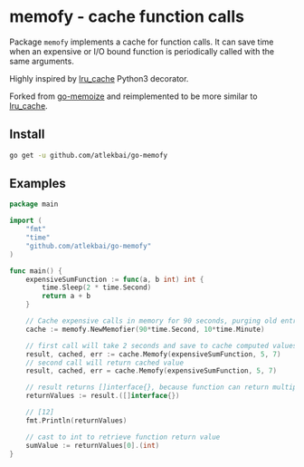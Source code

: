 # memofy - cache function calls

Package `memofy` implements a cache for function calls. It can save time when an expensive or I/O bound function is periodically called with the same arguments.

Highly inspired by [lru_cache](https://docs.python.org/3/library/functools.html#functools.lru_cache) Python3 decorator.

Forked from [go-memoize](https://github.com/kofalt/go-memoize) and reimplemented to be more similar to [lru_cache](https://docs.python.org/3/library/functools.html#functools.lru_cache).

## Install

```sh
go get -u github.com/atlekbai/go-memofy
```

## Examples

```go
package main

import (
    "fmt"
    "time"
    "github.com/atlekbai/go-memofy"
)

func main() {
    expensiveSumFunction := func(a, b int) int {
		time.Sleep(2 * time.Second)
		return a + b
    }

    // Cache expensive calls in memory for 90 seconds, purging old entries every 10 minutes.
	cache := memofy.NewMemofier(90*time.Second, 10*time.Minute)

    // first call will take 2 seconds and save to cache computed values
    result, cached, err := cache.Memofy(expensiveSumFunction, 5, 7)
    // second call will return cached value
    result, cached, err = cache.Memofy(expensiveSumFunction, 5, 7)

    // result returns []interface{}, because function can return multiple values
    returnValues := result.([]interface{})

    // [12]
    fmt.Println(returnValues)

    // cast to int to retrieve function return value
    sumValue := returnValues[0].(int)
}
```
